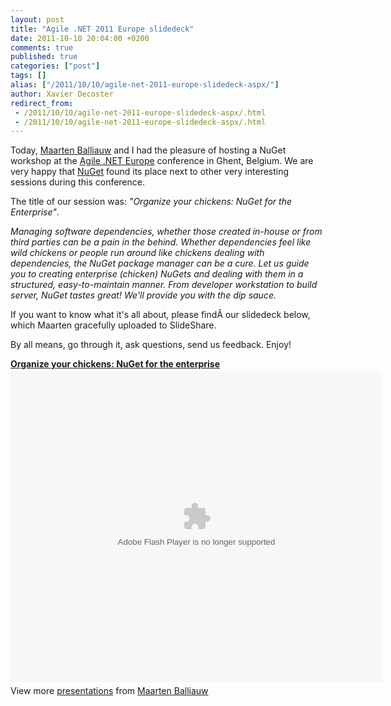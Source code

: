```yaml
---
layout: post
title: "Agile .NET 2011 Europe slidedeck"
date: 2011-10-10 20:04:00 +0200
comments: true
published: true
categories: ["post"]
tags: []
alias: ["/2011/10/10/agile-net-2011-europe-slidedeck-aspx/"]
author: Xavier Decoster
redirect_from:
 - /2011/10/10/agile-net-2011-europe-slidedeck-aspx/.html
 - /2011/10/10/agile-net-2011-europe-slidedeck-aspx/.html
---
```

<p><input type="hidden" value="{EAV_BLOG_VER:3a47b38bce3f536c}" /></p>

<p>Today, <a href="http://blog.maartenballiauw.be" target="_blank">Maarten Balliauw</a> and I had the pleasure of hosting a NuGet workshop at the <a href="http://www.agileminds.be/event/5" target="_blank">Agile .NET Europe</a> conference in Ghent, Belgium. We are very happy that <a href="http://www.nuget.org" target="_blank">NuGet</a> found its place next to other very interesting sessions during this conference.</p>

<p>The title of our session was: <em>"Organize your chickens: NuGet for the Enterprise"</em>.</p>

<p><em>Managing software dependencies, whether those created in-house or from third parties can be a pain in the behind. Whether dependencies feel like wild chickens or people run around like chickens dealing with dependencies, the NuGet package manager can be a cure. Let us guide you to creating enterprise (chicken) NuGets and dealing with them in a structured, easy-to-maintain manner. From developer workstation to build server, NuGet tastes great! We'll provide you with the dip sauce.</em></p>

<p>If you want to know what it's all about, please findÂ our slidedeck below, which Maarten gracefully uploaded to SlideShare.</p>

<p>By all means, go through it, ask questions, send us feedback. Enjoy!</p>

<div id="__ss_9632373" style="width: 595px;"><strong style="display: block; margin: 12px 0 4px;"><a title="Organize your chickens: NuGet for the enterprise" href="http://www.slideshare.net/maartenba/organize-your-chickens-nuget-for-the-enterprise" target="_blank">Organize your chickens: NuGet for the enterprise</a></strong> <object id="__sse9632373" width="595" height="497"> <embed type="application/x-shockwave-flash" width="595" height="497" src="http://static.slidesharecdn.com/swf/ssplayer2.swf?doc=20111010-agileminds-organizeyourchickens-nugetfortheenterprise-111010105141-phpapp02&amp;rel=0&amp;stripped_title=organize-your-chickens-nuget-for-the-enterprise&amp;userName=maartenba" name="__sse9632373" allowscriptaccess="always" allowfullscreen="true" /> </object>
<div style="padding: 5px 0 12px;">View more <a href="http://www.slideshare.net/" target="_blank">presentations</a> from <a href="http://www.slideshare.net/maartenba" target="_blank">Maarten Balliauw</a></div>
</div>

<p></p>

<p></p>

<p></p>

<p></p>

<p></p>

<p></p>

<p></p>

<p></p>

<script type="text/javascript" src="http://b.scorecardresearch.com/beacon.js?c1=7&amp;c2=7400849&amp;c3=1&amp;c4=&amp;c5=&amp;c6="></script>

<script type="text/javascript" src="http://b.scorecardresearch.com/beacon.js?c1=7&amp;c2=7400849&amp;c3=1&amp;c4=&amp;c5=&amp;c6="></script>
